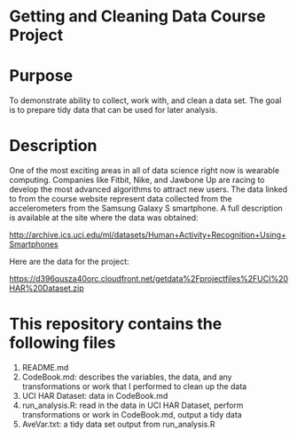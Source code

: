 Getting and Cleaning Data Course Project
========================================

# Purpose
To demonstrate ability to collect, work with, and clean a data set. The goal is to prepare tidy data that can be used for later analysis. 

# Description
One of the most exciting areas in all of data science right now is wearable computing. Companies like Fitbit, Nike, and Jawbone Up are racing to develop the most advanced algorithms to attract new users. The data linked to from the course website represent data collected from the accelerometers from the Samsung Galaxy S smartphone. A full description is available at the site where the data was obtained: 

http://archive.ics.uci.edu/ml/datasets/Human+Activity+Recognition+Using+Smartphones 

Here are the data for the project: 

https://d396qusza40orc.cloudfront.net/getdata%2Fprojectfiles%2FUCI%20HAR%20Dataset.zip 

# This repository contains the following files
1. README.md
2. CodeBook.md: describes the variables, the data, and any transformations or work that I performed to clean up the data
2. UCI HAR Dataset: data in CodeBook.md
4. run_analysis.R: read in the data in UCI HAR Dataset, perform transformations or work in CodeBook.md, output a tidy data    
5. AveVar.txt: a tidy data set output from run_analysis.R


